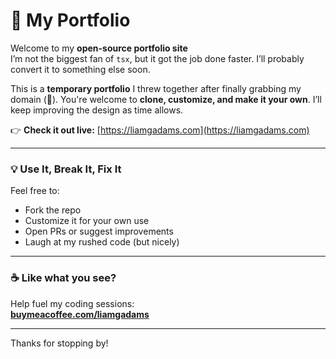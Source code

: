 # 🧪 My Portfolio

Welcome to my **open-source portfolio site**  
I’m not the biggest fan of `tsx`, but it got the job done faster. I’ll probably convert it to something else soon.  

This is a **temporary portfolio** I threw together after finally grabbing my domain (🎉). You're welcome to **clone, customize, and make it your own**. I’ll keep improving the design as time allows.

👉 **Check it out live:** [https://liamgadams.com](https://liamgadams.com)

---

### 💡 Use It, Break It, Fix It
Feel free to:
- Fork the repo
- Customize it for your own use
- Open PRs or suggest improvements
- Laugh at my rushed code (but nicely)

---

### ☕ Like what you see?
Help fuel my coding sessions:  
[**buymeacoffee.com/liamgadams**](https://buymeacoffee.com/liamgadams)

---

Thanks for stopping by!
